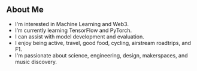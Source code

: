 ## About Me
- I'm interested in Machine Learning and Web3.
- I’m currently learning TensorFlow and PyTorch.
- I can assist with model development and evaluation.
- I enjoy being active, travel, good food, cycling, airstream roadtrips, and F1.
- I'm passionate about science, engineering, design, makerspaces, and music discovery.
<!---
nay6ee/nay6ee is a ✨ special ✨ repository because its `README.md` (this file) appears on your GitHub profile.
You can click the Preview link to take a look at your changes.
--->
